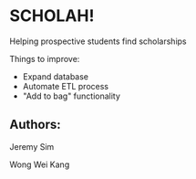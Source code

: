 # SCHOLAH!
Helping prospective students find scholarships

Things to improve:
- Expand database 
- Automate ETL process
- "Add to bag" functionality

## Authors:
Jeremy Sim

Wong Wei Kang

